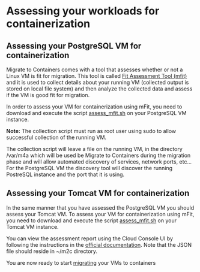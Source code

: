 # Assessing your workloads for containerization 

## Assessing your PostgreSQL VM for containerization
Migrate to Containers comes with a tool that assesses whether or not a Linux VM is fit for migration. This tool is called [Fit Assessment Tool (mfit)](https://cloud.google.com/migrate/containers/docs/fit-assessment) and it is used to collect details about your running VM (collected output is stored on local file system) and then analyze the collected data and assess if the VM is good fit for migration.

In order to assess your VM for containerization using mFit, you need to download and execute the script [assess_mfit.sh](../../../scripts/assess_mfit.sh) on your PostgreSQL VM instance.

**Note:** The collection script must run as root user using sudo to allow successful collection of the running VM.

The collection script will leave a file on the running VM, in the directory /var/m4a which will be used be Migrate to Containers during the migration phase and will allow automated discovery of services, network ports, etc...  
For the PostgreSQL VM the discovery tool will discover the running PostreSQL instance and the port that it is using.

## Assessing your Tomcat VM for containerization
In the same manner that you have assessed the PostgreSQL VM you should assess your Tomcat VM.
To assess your VM for containerization using mFit, you need to download and execute the script [assess_mfit.sh](../../../scripts/assess_mfit.sh) on your Tomcat VM instance.

You can view the assessment report using the Cloud Console UI by following the instructions in the [official documentation](https://cloud.google.com/migrate/containers/docs/fit-assessment#ldt-console). Note that the JSON file should reside in ~/m2c directory.  

You are now ready to start [migrating](../3-migrate/README.md) your VMs to containers

